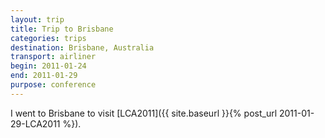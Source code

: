 ```yaml
---
layout: trip
title: Trip to Brisbane
categories: trips
destination: Brisbane, Australia
transport: airliner
begin: 2011-01-24
end: 2011-01-29
purpose: conference
---
```


I went to Brisbane to visit [LCA2011]({{ site.baseurl }}{% post_url 2011-01-29-LCA2011 %}).
